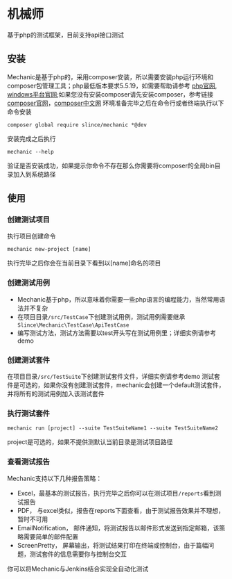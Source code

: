 # 机械师

基于php的测试框架，目前支持api接口测试

## 安装

Mechanic是基于php的，采用composer安装，所以需要安装php运行环境和composer包管理工具；php最低版本要求5.5.19，如需要帮助请参考
[php官网](http://php.net/), [windows平台官网](http://windows.php.net/);如果您没有安装composer请先安装composer，参考链接
[composer官网](https://getcomposer.org)，[composer中文网](http://www.phpcomposer.com/)
环境准备完毕之后在命令行或者终端执行以下命令安装

```
composer global require slince/mechanic *@dev
```

安装完成之后执行
```
mechanic --help
```

验证是否安装成功，如果提示你命令不存在那么你需要将composer的全局bin目录加入到系统路径

## 使用

### 创建测试项目

执行项目创建命令
```
mechanic new-project [name]
```
执行完毕之后你会在当前目录下看到以[name]命名的项目

### 创建测试用例

- Mechanic基于php，所以意味着你需要一些php语言的编程能力，当然常用语法并不复杂
- 在项目目录`/src/TestCase`下创建测试用例，测试用例需要继承`Slince\Mechanic\TestCase\ApiTestCase`
- 编写测试方法，测试方法需要以test开头写在测试用例里；详细实例请参考demo

### 创建测试套件
在项目目录`/src/TestSuite`下创建测试套件文件，详细实例请参考demo
测试套件是可选的，如果你没有创建测试套件，mechanic会创建一个default测试套件，并将所有的测试用例加入该测试套件

### 执行测试套件
```
mechanic run [project] --suite TestSuiteName1 --suite TestSuiteName2
```
project是可选的，如果不提供测默认当前目录是测试项目路径

### 查看测试报告
Mechanic支持以下几种报告策略：

- Excel，最基本的测试报告，执行完毕之后你可以在测试项目`/reports`看到测试报告
- PDF， 与excel类似，报告在reports下面查看，由于测试报告效果并不理想，暂时不可用
- EmailNotification， 邮件通知，将测试报告以邮件形式发送到指定邮箱，该策略需要简单的邮件配置
- ScreenPretty， 屏幕输出，将测试结果打印在终端或控制台，由于篇幅问题，测试套件的信息需要你与控制台交互

你可以将Mechanic与Jenkins结合实现全自动化测试